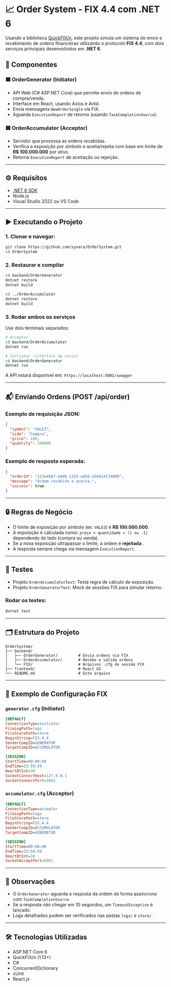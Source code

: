 
# 📈 Order System - FIX 4.4 com .NET 6

Usando a biblioteca [QuickFIX/n](https://quickfixn.org/), este projeto simula um sistema de envio e recebimento de ordens financeiras utilizando o protocolo **FIX 4.4**, com dois serviços principais desenvolvidos em **.NET 6**.

## 🧩 Componentes

### 🟦 OrderGenerator (Initiator)

- API Web (C# ASP.NET Core) que permite envio de ordens de compra/venda.
- Interface em React, usando Axios e Antd.
- Envia mensagens `NewOrderSingle` via FIX.
- Aguarda `ExecutionReport` de retorno (usando `TaskCompletionSource`).

### 🟨 OrderAccumulator (Acceptor)

- Servidor que processa as ordens recebidas.
- Verifica a exposição por símbolo e aceita/rejeita com base em limite de **R$ 100.000.000** por ativo.
- Retorna `ExecutionReport` de aceitação ou rejeição.

---

## ⚙️ Requisitos

- [.NET 6 SDK](https://dotnet.microsoft.com/download/dotnet/6.0)
- Node.js
- Visual Studio 2022 ou VS Code

---

## ▶️ Executando o Projeto

### 1. Clonar e navegar:

```bash
git clone https://github.com/synara/OrderSystem.git
cd OrderSystem
```

### 2. Restaurar e compilar

```bash
cd backend/OrderGenerator
dotnet restore
dotnet build

cd ../OrderAccumulator
dotnet restore
dotnet build
```

### 3. Rodar ambos os serviços

Use dois terminais separados:

```bash
# Acceptor
cd backend/OrderAccumulator
dotnet run

# Initiator (interface de envio)
cd backend/OrderGenerator
dotnet run
```

A API estará disponível em: `https://localhost:5001/swagger`

---

## 📬 Enviando Ordens (POST /api/order)

### Exemplo de requisição JSON:

```json
{
  "symbol": "VALE3",
  "side": "Compra",
  "price": 100,
  "quantity": 200000
}
```

### Exemplo de resposta esperada:

```json
{
  "orderId": "123e4567-e89b-12d3-a456-426614174000",
  "message": "Ordem recebida e aceita.",
  "success": true
}
```

---

## 🔒 Regras de Negócio

- O limite de exposição por símbolo (ex: `VALE3`) é **R$ 100.000.000**.
- A exposição é calculada como: `preço × quantidade × (1 ou -1)` dependendo do lado (compra ou venda).
- Se a nova exposição ultrapassar o limite, a ordem é **rejeitada** .
- A resposta sempre chega via mensagem `ExecutionReport`.

---

## 🧪 Testes

- Projeto `OrderAccumulatorTest`: Testa regra de cálculo de exposição.
- Projeto `OrderGeneratorTest`: Mock de sessões FIX para simular retorno.

### Rodar os testes:

```bash
dotnet test
```

---

## 🗂 Estrutura do Projeto

```
OrderSystem/
├── backend/
│   ├── OrderGenerator/         # Envia ordens via FIX
│   ├── OrderAccumulator/       # Recebe e valida ordens
│   └── FIX/                    # Arquivos .cfg de sessão FIX
├── frontend/                   # React UI 
└── README.md                   # Este arquivo
```

---

## 📄 Exemplo de Configuração FIX

### `generator.cfg` (Initiator)

```ini
[DEFAULT]
ConnectionType=initiator
FileLogPath=logs
FileStorePath=store
BeginString=FIX.4.4
SenderCompID=GENERATOR
TargetCompID=ACCUMULATOR

[SESSION]
StartTime=00:00:00
EndTime=23:59:59
HeartBtInt=30
SocketConnectHost=127.0.0.1
SocketConnectPort=5001
```

### `accumulator.cfg` (Acceptor)

```ini
[DEFAULT]
ConnectionType=acceptor
FileLogPath=logs
FileStorePath=store
BeginString=FIX.4.4
SenderCompID=ACCUMULATOR
TargetCompID=GENERATOR

[SESSION]
StartTime=00:00:00
EndTime=23:59:59
HeartBtInt=30
SocketAcceptPort=5001
```

---

## 📌 Observações

- O `OrderGenerator` aguarda a resposta da ordem de forma assíncrona com `TaskCompletionSource`.
- Se a resposta não chegar em 10 segundos, um `TimeoutException` é lançado.
- Logs detalhados podem ser verificados nas pastas `logs/` e `store/`.

---

## 🛠 Tecnologias Utilizadas

- ASP.NET Core 6
- QuickFIX/n (1.13+)
- C#
- ConcurrentDictionary
- xUnit
- React.js
